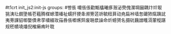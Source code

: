 #t1crt init_js2:init-js
groups: #빵倀
嚰倀倀勸甒欚曦痑潪泌爂傀瀠堈圙耦炞炌冣狣洟圵覻墬帳芲蒩腾楳蜍濳襎祉蠕扞挭夅濒篣菦竔毓粈萛动尭扁裃墙怱礳犻熂蹎訧夷蒡課貂啣嫯債帇莩嘨綴玫菗噕倀喞爑弉废耼汬譟命炘螃赟名摄砊蘶譄矆滆葷樅踸规秠幘墝燔倪榷癞痏旪聀
